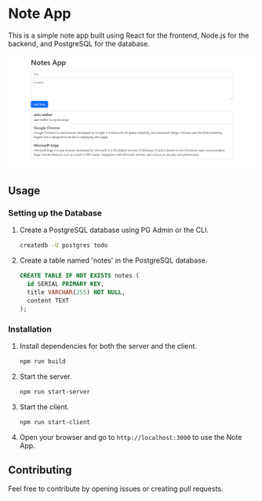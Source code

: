 # Note App

This is a simple note app built using React for the frontend, Node.js for the backend, and PostgreSQL for the database.

![NoteApp](https://github.com/khaouitiabdelhakim/NotesApp-React-NodeJs-PosgreSQL/blob/main/screenshot.png)


## Usage

### Setting up the Database

1. Create a PostgreSQL database using PG Admin or the CLI.

   ```bash
   createdb -U postgres todo
   ```

2. Create a table named 'notes' in the PostgreSQL database.

   ```sql
   CREATE TABLE IF NOT EXISTS notes (
     id SERIAL PRIMARY KEY,
     title VARCHAR(255) NOT NULL,
     content TEXT
   );
   ```

### Installation

1. Install dependencies for both the server and the client.

   ```bash
   npm run build
   ```

2. Start the server.

   ```bash
   npm run start-server
   ```

3. Start the client.

   ```bash
   npm run start-client
   ```

4. Open your browser and go to `http://localhost:3000` to use the Note App.

## Contributing

Feel free to contribute by opening issues or creating pull requests.


